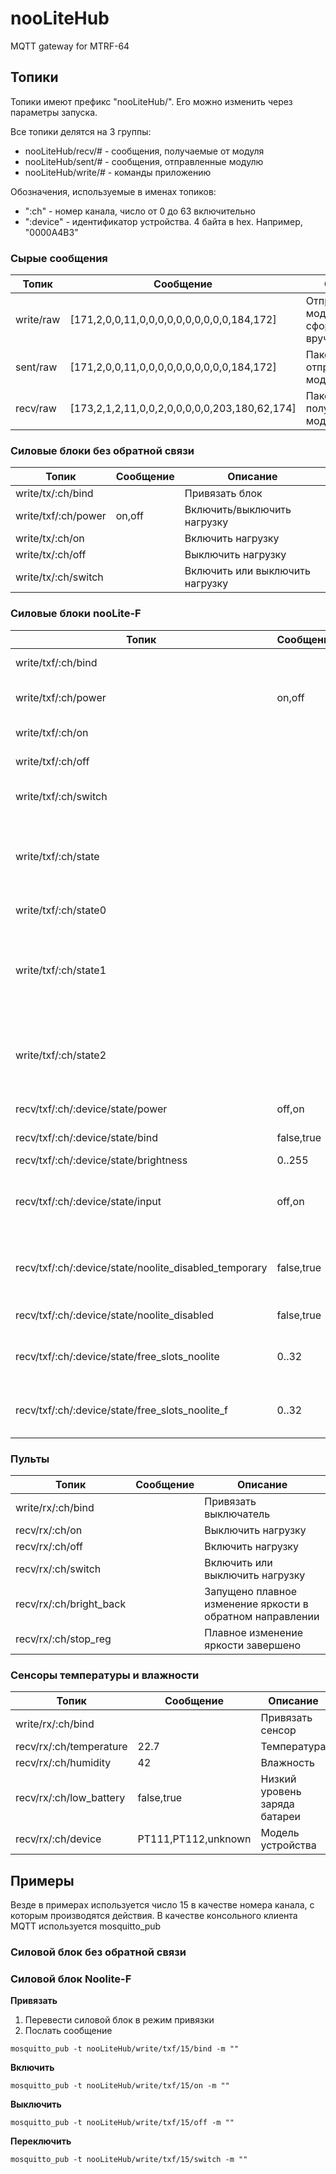 # nooLiteHub
MQTT gateway for MTRF-64 

## Топики

Топики имеют префикс "nooLiteHub/". Его можно изменить через параметры запуска. 

Все топики делятся на 3 группы: 
* nooLiteHub/recv/# - сообщения, получаемые от модуля
* nooLiteHub/sent/# - сообщения, отправленные модулю
* nooLiteHub/write/# - команды приложению

Обозначения, используемые в именах топиков:
* ":ch" - номер канала, число от 0 до 63 включительно
* ":device" - идентификатор устройства. 4 байта в hex. Например, "0000A4B3"

### Сырые сообщения

Топик | Сообщение | Описание
------------ | ------------- | ------
write/raw | [171,2,0,0,11,0,0,0,0,0,0,0,0,0,0,184,172] | Отправить модулю пакет, сформированный вручную
sent/raw | [171,2,0,0,11,0,0,0,0,0,0,0,0,0,0,184,172] | Пакет, отправленный модулю
recv/raw | [173,2,1,2,11,0,0,2,0,0,0,0,0,203,180,62,174] | Пакет, полученный от модуля 


### Силовые блоки без обратной связи

Топик | Сообщение | Описание
------------ | ------------- | ------
write/tx/:ch/bind |  | Привязать блок
write/txf/:ch/power | on,off | Включить/выключить нагрузку
write/tx/:ch/on |  | Включить нагрузку
write/tx/:ch/off |  | Выключить нагрузку
write/tx/:ch/switch |  | Включить или выключить нагрузку


### Силовые блоки nooLite-F

Топик | Сообщение | Описание
------------ | ------------- | ------
write/txf/:ch/bind |  | Привязать модуль
write/txf/:ch/power | on,off | Включить/выключить нагрузку
write/txf/:ch/on |  | Включить нагрузку
write/txf/:ch/off |  | Выключить нагрузку
write/txf/:ch/switch |  | Включить или выключить нагрузку
write/txf/:ch/state |  | Запросить текущее состояние блока (включен, яркость, режим привязки)
write/txf/:ch/state0 |  | То же самое что write/txf/:ch/state
write/txf/:ch/state1 |  | Запросить текущее состояние (дополнительный вход, прием обычного nooLite)
write/txf/:ch/state2 |  | Запросить текущее состояние (количество свободных ячеек для привязки)
recv/txf/:ch/:device/state/power | off,on | Блок включен/выключен
recv/txf/:ch/:device/state/bind | false,true | Включен режим привязки
recv/txf/:ch/:device/state/brightness | 0..255 | Яркость
recv/txf/:ch/:device/state/input | off,on | Состояние дополнительного входа блока (off - разомкнут, on - замкнут)
recv/txf/:ch/:device/state/noolite_disabled_temporary | false,true | Прием nooLite временно запрещен (до перезапуска блока)
recv/txf/:ch/:device/state/noolite_disabled | false,true | Прием nooLite запрещен
recv/txf/:ch/:device/state/free_slots_noolite | 0..32 | Количество свободных ячеек для привязки nooLite
recv/txf/:ch/:device/state/free_slots_noolite_f | 0..32 | Количество свободных ячеек для привязки nooLite-F


### Пульты

Топик | Сообщение | Описание
------------ | ------------- | ------
write/rx/:ch/bind |  | Привязать выключатель
recv/rx/:ch/on | | Выключить нагрузку
recv/rx/:ch/off | | Включить нагрузку
recv/rx/:ch/switch | | Включить или выключить нагрузку
recv/rx/:ch/bright_back | | Запущено плавное изменение яркости в обратном направлении
recv/rx/:ch/stop_reg |  | Плавное изменение яркости завершено

### Сенсоры температуры и влажности

Топик | Сообщение | Описание
------------ | ------------- | ------
write/rx/:ch/bind |  | Привязать сенсор
recv/rx/:ch/temperature | 22.7 | Температура
recv/rx/:ch/humidity | 42 | Влажность
recv/rx/:ch/low_battery | false,true | Низкий уровень заряда батареи
recv/rx/:ch/device | PT111,PT112,unknown | Модель устройства

## Примеры

Везде в примерах используется число 15 в качестве номера канала, с которым производятся действия. В качестве консольного клиента MQTT используется mosquitto_pub

### Cиловой блок без обратной связи

### Силовой блок Noolite-F

**Привязать**
1. Перевести силовой блок в режим привязки
2. Послать сообщение
```
mosquitto_pub -t nooLiteHub/write/txf/15/bind -m ""
```

**Включить**
```
mosquitto_pub -t nooLiteHub/write/txf/15/on -m ""
```

**Выключить**
```
mosquitto_pub -t nooLiteHub/write/txf/15/off -m ""
```

**Переключить**
```
mosquitto_pub -t nooLiteHub/write/txf/15/switch -m ""
```


